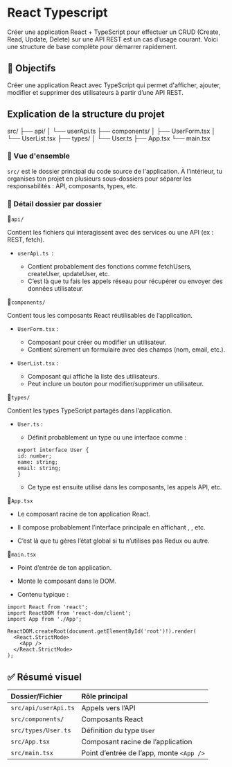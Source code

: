# React Typescript
Créer une application React + TypeScript pour effectuer un CRUD (Create, Read, Update, Delete) sur une API REST est un cas d’usage courant. Voici une structure de base complète pour démarrer rapidement.
## :rocket: Objectifs
Créer une application React avec TypeScript qui permet d'afficher, ajouter, modifier et supprimer des utilisateurs à partir d’une API REST.
## Explication de la structure du projet

src/
├── api/
│   └── userApi.ts
├── components/
│   ├── UserForm.tsx
│   └── UserList.tsx
├── types/
│   └── User.ts
├── App.tsx
└── main.tsx

### :bricks: Vue d'ensemble
`src/` est le dossier principal du code source de l'application. À l’intérieur, tu organises ton projet en plusieurs sous-dossiers pour séparer les responsabilités : API, composants, types, etc.
### :file_folder: Détail dossier par dossier
:file_folder:`api/`

Contient les fichiers qui interagissent avec des services ou une API (ex : REST, fetch).

- `userApi.ts `:

  - Contient probablement des fonctions comme fetchUsers, createUser, updateUser, etc.
  - C’est là que tu fais les appels réseau pour récupérer ou envoyer des données utilisateur.
  
:file_folder:`components/`

Contient tous les composants React réutilisables de l’application.

- `UserForm.tsx` :
  - Composant pour créer ou modifier un utilisateur.
  - Contient sûrement un formulaire avec des champs (nom, email, etc.).
 
- `UserList.tsx` :
  - Composant qui affiche la liste des utilisateurs.
  - Peut inclure un bouton pour modifier/supprimer un utilisateur.
  
:file_folder:`types/`

Contient les types TypeScript partagés dans l’application.

- `User.ts` :

  - Définit probablement un type ou une interface comme :
  ```
  export interface User {
  id: number;
  name: string;
  email: string;
  }
  ```
  - Ce type est ensuite utilisé dans les composants, les appels API, etc.

:page_facing_up:`App.tsx`

- Le composant racine de ton application React.

- Il compose probablement l’interface principale en affichant <UserForm />, <UserList />, etc.

- C’est là que tu gères l’état global si tu n’utilises pas Redux ou autre.

:page_facing_up:`main.tsx`

- Point d’entrée de ton application.

- Monte le composant <App /> dans le DOM.

- Contenu typique :

```
import React from 'react';
import ReactDOM from 'react-dom/client';
import App from './App';

ReactDOM.createRoot(document.getElementById('root')!).render(
  <React.StrictMode>
    <App />
  </React.StrictMode>
);
```
## :white_check_mark: Résumé visuel

| Dossier/Fichier       | Rôle principal                          |
| :---------------------|:----------------------------------------| 
| `src/api/userApi.ts`  | Appels vers l’API                       |
| `src/components/`     | Composants React                        |
| `src/types/User.ts`   | Définition du type `User`               |
| `src/App.tsx`         | Composant racine de l’application       |
| `src/main.tsx`        | Point d’entrée de l’app, monte `<App />`|


